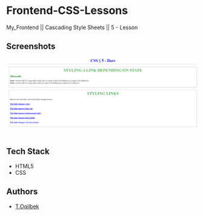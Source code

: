 # Frontend-CSS-Lessons
My_Frontend || Cascading Style Sheets || 5 - Lesson

## Screenshots

![Lesson - 5](./img/img.jpg)

## Tech Stack

- HTML5
- CSS

## Authors

- [T.Oqilbek](https://www.github.com/tolqinov-o)